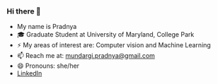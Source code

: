 ### Hi there 👋
-   My name is Pradnya
- 🎓 Graduate Student at University of Maryland, College Park
- ⚡ My areas of interest are: Computer vision and Machine Learning
- 📫 Reach me at: mundargi.pradnya@gmail.com
- 😄 Pronouns: she/her
- [LinkedIn](https://www.linkedin.com/in/pradnya-mundargi/)
